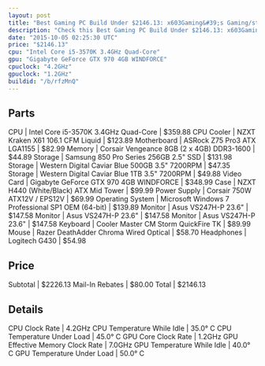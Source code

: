 ```yaml
---
layout: post
title: "Best Gaming PC Build Under $2146.13: x603Gaming&#39;s Gaming/streaming Rig"
description: "Check this Best Gaming PC Build Under $2146.13: x603Gaming&#39;s Gaming/streaming Rig. CPU: Intel Core i5-3570K 3.4GHz Quad-Core, CPU Cooler: NZXT Kraken X61 106.1 CFM Liq"
date: "2015-10-05 02:25:30 UTC"
price: "$2146.13"
cpu: "Intel Core i5-3570K 3.4GHz Quad-Core"
gpu: "Gigabyte GeForce GTX 970 4GB WINDFORCE"
cpuclock: "4.2GHz"
gpuclock: "1.2GHz"
buildid: "/b/rfzMnQ"
---
```


## Parts

CPU | Intel Core i5-3570K 3.4GHz Quad-Core | $359.88
CPU Cooler | NZXT Kraken X61 106.1 CFM Liquid | $123.89
Motherboard | ASRock Z75 Pro3 ATX LGA1155 | $82.99
Memory | Corsair Vengeance 8GB (2 x 4GB) DDR3-1600 | $44.89
Storage | Samsung 850 Pro Series 256GB 2.5" SSD | $131.98
Storage | Western Digital Caviar Blue 500GB 3.5" 7200RPM | $47.35
Storage | Western Digital Caviar Blue 1TB 3.5" 7200RPM | $49.88
Video Card | Gigabyte GeForce GTX 970 4GB WINDFORCE | $348.99
Case | NZXT H440 (White/Black) ATX Mid Tower | $99.99
Power Supply | Corsair 750W ATX12V / EPS12V | $69.99
Operating System | Microsoft Windows 7 Professional SP1 OEM (64-bit) | $139.89
Monitor | Asus VS247H-P 23.6" | $147.58
Monitor | Asus VS247H-P 23.6" | $147.58
Monitor | Asus VS247H-P 23.6" | $147.58
Keyboard | Cooler Master CM Storm QuickFire TK | $89.99
Mouse | Razer DeathAdder Chroma Wired Optical | $58.70
Headphones | Logitech G430 | $54.98

## Price

Subtotal | $2226.13
Mail-In Rebates | $80.00
Total | $2146.13

## Details

CPU Clock Rate | 4.2GHz
CPU Temperature While Idle | 35.0° C
CPU Temperature Under Load | 45.0° C
GPU Core Clock Rate | 1.2GHz
GPU Effective Memory Clock Rate | 7.0GHz
GPU Temperature While Idle | 40.0° C
GPU Temperature Under Load | 50.0° C